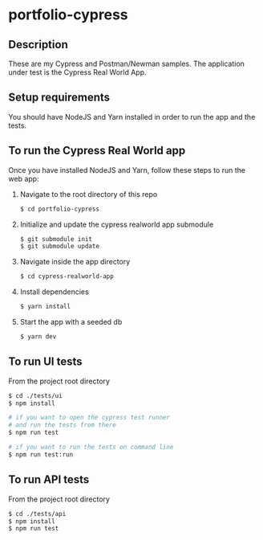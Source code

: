 # portfolio-cypress

## Description

These are my Cypress and Postman/Newman samples. The application under test is the Cypress Real World App.

## Setup requirements

You should have NodeJS and Yarn installed in order to run the app and the tests.

## To run the Cypress Real World app

Once you have installed NodeJS and Yarn, follow these steps to run the web app:

1. Navigate to the root directory of this repo
   ```bash
   $ cd portfolio-cypress
   ```
1. Initialize and update the cypress realworld app submodule
   ```bash
   $ git submodule init
   $ git submodule update
   ```
1. Navigate inside the app directory
   ```bash
   $ cd cypress-realworld-app
   ```
1. Install dependencies
   ```bash
   $ yarn install
   ```
1. Start the app with a seeded db
   ```bash
   $ yarn dev
   ```

## To run UI tests

From the project root directory

```bash
$ cd ./tests/ui
$ npm install

# if you want to open the cypress test runner
# and run the tests from there
$ npm run test

# if you want to run the tests on command line
$ npm run test:run
```

## To run API tests

From the project root directory

```bash
$ cd ./tests/api
$ npm install
$ npm run test
```
